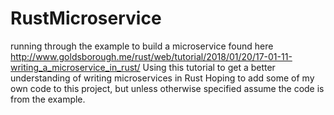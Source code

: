 # RustMicroservice
running through the example to build a microservice found here http://www.goldsborough.me/rust/web/tutorial/2018/01/20/17-01-11-writing_a_microservice_in_rust/
Using this tutorial to get a better understanding of writing microservices in Rust
Hoping to add some of my own code to this project, but unless otherwise specified assume the code is from the example.
